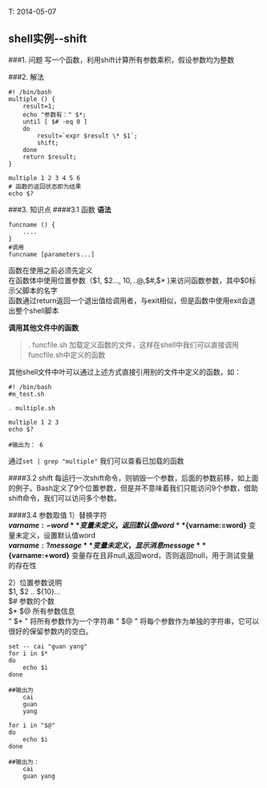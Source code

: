 <meta http-equiv="content-type" content="text/html; charset=UTF-8">

T: 2014-05-07

shell实例--shift
-------------------------------
###1. 问题
写一个函数，利用shift计算所有参数乘积，假设参数均为整数

###2. 解法

    #! /bin/bash
    multiple () {
        result=1;
        echo "参数有：" $*;
        until [ $# -eq 0 ]
        do
            result=`expr $result \* $1`;
            shift;
        done
        return $result;
    }

    multiple 1 2 3 4 5 6
    # 函数的返回状态即为结果
    echo $?

###3. 知识点
####3.1 函数
**语法**  

    funcname () {
        ....
    }
    #调用
    funcname [parameters...]

函数在使用之前必须先定义  
在函数体中使用位置参数（$1, $2..., ${10},..$@,$#,$* )来访问函数参数，其中$0标示父脚本的名字  
函数通过return返回一个退出值给调用者，与exit相似，但是函数中使用exit会退出整个shell脚本 

**调用其他文件中的函数**  
> . funcfile.sh     加载定义函数的文件，这样在shell中我们可以直接调用funcfile.sh中定义的函数  

其他shell文件中叶可以通过上述方式直接引用别的文件中定义的函数，如：

    #! /bin/bash
    #m_test.sh

    . multiple.sh

    multiple 1 2 3
    echo $?

    #输出为： 6

通过`set | grep "multiple"` 我们可以查看已加载的函数


####3.2 shift
每运行一次shift命令，则销毁一个参数，后面的参数前移，如上面的例子。Bash定义了9个位置参数，但是并不意味着我们只能访问9个参数，借助shift命令，我们可以访问多个参数。

####3.4 参数取值
1）替换字符  
**${varname:-word}**  变量未定义，返回默认值word  
**${varname:=word}**  变量未定义，设置默认值word  
**${varname:?message}**  变量未定义，显示消息message  
**${varname:+word}**  变量存在且非null,返回word，否则返回null，用于测试变量的存在性

2）位置参数说明  
$1, $2 .. ${10}...  
$#  参数的个数  
$*  $@   所有参数信息   
" $* " 将所有参数作为一个字符串
" $@ " 将每个参数作为单独的字符串，它可以很好的保留参数内的空白。  
    
    set -- cai "guan yang"
    for i in $*
    do
        echo $i
    done 

    ##输出为
        cai
        guan
        yang
    
    for i in "$@"
    do 
        echo $i
    done

    ##输出为：
        cai
        guan yang

